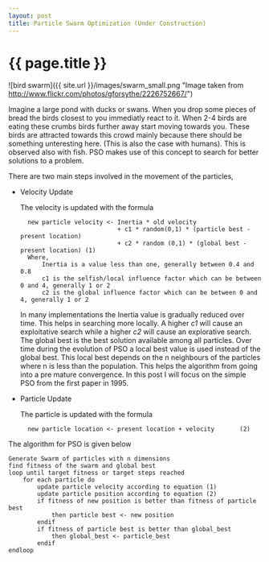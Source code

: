 ```yaml
---
layout: post
title: Particle Swarm Optimization (Under Construction)
---
```


{{ page.title }}
================

![bird swarm]({{ site.url }}/images/swarm_small.png "Image taken from http://www.flickr.com/photos/gforsythe/2226752667/")

Imagine a large pond with ducks or swans. When you drop some pieces of bread the birds closest to you immediatly react to it. When 2-4 birds are eating these crumbs birds further away start moving towards you. These birds are attracted towards this crowd mainly because there should be something unteresting here. (This is also the case with humans). This is observed also with fish. PSO makes use of this concept to search for better solutions to a problem.

There are two main steps involved in the movement of the particles,

+ Velocity Update

	The velocity is updated with the formula
	
		new particle velocity <- Inertia * old velocity
	                             + c1 * random(0,1) * (particle best - present location)
								 + c2 * random (0,1) * (global best - present location) (1)
		Where,
			Inertia is a value less than one, generally between 0.4 and 0.8
			c1 is the selfish/local influence factor which can be between 0 and 4, generally 1 or 2
			c2 is the global influence factor which can be between 0 and 4, generally 1 or 2

    In many implementations the Inertia value is gradually reduced over time. This helps in searching more locally. A higher *c1* will cause an exploitative search while a higher *c2* will cause an explorative search. The global best is the best solution available among all particles. Over time during the evolution of PSO a local best value is used instead of the global best. This local best depends on the n neighbours of the particles where n is less than the population. This helps the algorithm from going into a pre mature convergence. In this post I will focus on the simple PSO from the first paper in 1995.

+ Particle Update

	The particle is updated with the formula

		new particle location <- present location + velocity       (2)  


The algorithm for PSO is given below

    Generate Swarm of particles with n dimensions
    find fitness of the swarm and global best
    loop until target fitness or target steps reached
    	for each particle do 
            update particle velocity according to equation (1)
            update particle position according to equation (2)
            if fitness of new position is better than fitness of particle best
                then particle best <- new position
            endif	       
            if fitness of particle best is better than global_best
                then global_best <- particle_best
            endif
    endloop
